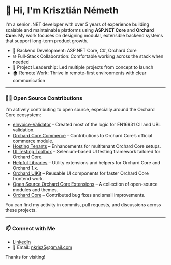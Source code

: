 # 👋 Hi, I'm Krisztián Németh

I'm a senior .NET developer with over 5 years of experience building scalable and maintainable platforms using **ASP.NET Core** and **Orchard Core**. My work focuses on designing modular, extensible backend systems that support long-term product growth.

- 🔧 Backend Development: ASP.NET Core, C#, Orchard Core
- 🌐 Full-Stack Collaboration: Comfortable working across the stack when needed
- 🚀 Project Leadership: Led multiple projects from concept to launch
- 🏠 Remote Work: Thrive in remote-first environments with clear communication

---

### 🧑‍💻 Open Source Contributions

I'm actively contributing to open source, especially around the Orchard Core ecosystem:

- [eInvoice-Validator](https://github.com/Lombiq/eInvoice-Validator) - Created most of the logic for EN16931 CII and UBL validation.
- [Orchard Core Commerce](https://github.com/OrchardCMS/OrchardCore.Commerce) – Contributions to Orchard Core’s official commerce module.
- [Hosting Tenants](https://github.com/Lombiq/Hosting-Tenants) – Enhancements for multitenant Orchard Core setups.
- [UI Testing Toolbox](https://github.com/Lombiq/UI-Testing-Toolbox) – Selenium-based UI testing framework tailored for Orchard Core.
- [Helpful Libraries](https://github.com/Lombiq/Helpful-Libraries) – Utility extensions and helpers for Orchard Core and Orchard 1.x.
- [Orchard UIKit](https://github.com/Lombiq/Orchard-UIKit) – Reusable UI components for faster Orchard Core frontend work.
- [Open Source Orchard Core Extensions](https://github.com/Lombiq/Open-Source-Orchard-Core-Extensions) – A collection of open-source modules and themes.
- [Orchard Core](https://github.com/OrchardCMS/OrchardCore) – Contributed bug fixes and small improvements.


You can find my activity in commits, pull requests, and discussions across these projects.

---

### 📫 Connect with Me

- [LinkedIn](https://www.linkedin.com/in/its-krisztian-nemeth)
- 📧 Email: nkrisz5@gmail.com

Thanks for visiting!
